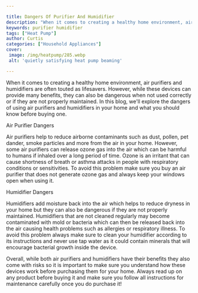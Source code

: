 ```yaml
---

title: Dangers Of Purifier And Humidifier
description: "When it comes to creating a healthy home environment, air purifiers and humidifiers are often touted as lifesavers. However, while...learn about it in this post"
keywords: purifier humidifier
tags: ["Heat Pump"]
author: Curtis
categories: ["Household Appliances"]
cover: 
 image: /img/heatpump/285.webp
 alt: 'quietly satisfying heat pump beaming'

---
```


When it comes to creating a healthy home environment, air purifiers and humidifiers are often touted as lifesavers. However, while these devices can provide many benefits, they can also be dangerous when not used correctly or if they are not properly maintained. In this blog, we'll explore the dangers of using air purifiers and humidifiers in your home and what you should know before buying one. 

Air Purifier Dangers

Air purifiers help to reduce airborne contaminants such as dust, pollen, pet dander, smoke particles and more from the air in your home. However, some air purifiers can release ozone gas into the air which can be harmful to humans if inhaled over a long period of time. Ozone is an irritant that can cause shortness of breath or asthma attacks in people with respiratory conditions or sensitivities. To avoid this problem make sure you buy an air purifier that does not generate ozone gas and always keep your windows open when using it. 

Humidifier Dangers 

Humidifiers add moisture back into the air which helps to reduce dryness in your home but they can also be dangerous if they are not properly maintained. Humidifiers that are not cleaned regularly may become contaminated with mold or bacteria which can then be released back into the air causing health problems such as allergies or respiratory illness. To avoid this problem always make sure to clean your humidifier according to its instructions and never use tap water as it could contain minerals that will encourage bacterial growth inside the device. 

Overall, while both air purifiers and humidifiers have their benefits they also come with risks so it is important to make sure you understand how these devices work before purchasing them for your home. Always read up on any product before buying it and make sure you follow all instructions for maintenance carefully once you do purchase it!
